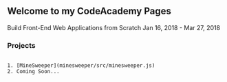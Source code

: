 ## Welcome to my CodeAcademy Pages
Build Front-End Web Applications from Scratch Jan 16, 2018 - Mar 27, 2018

### Projects


```

1. [MineSweeper](minesweeper/src/minesweeper.js)
2. Coming Soon...


